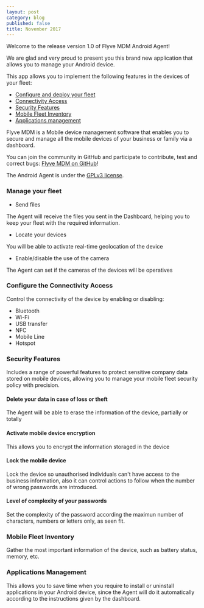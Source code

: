 ```yaml
---
layout: post
category: blog
published: false
title: November 2017
---
```

Welcome to the release version 1.0 of Flyve MDM Android Agent!

We are glad and very proud to present you this brand new application that allows you to manage your Android device.

This app allows you to implement the following features in the devices of your fleet:

* [Configure and deploy your fleet](#myf)
* [Connectivity Access](#cca)
* [Security Features](#sf)
* [Mobile Fleet Inventory](#mfi)
* [Applications management](#am)

Flyve MDM is a Mobile device management software that enables you to secure and manage all the mobile devices of your business or family via a dashboard.

You can join the community in GitHub and participate to contribute, test and correct bugs: [Flyve MDM on GitHub](https://github.com/flyve-mdm)!

The Android Agent is under the [GPLv3 license](https://www.gnu.org/licenses/gpl-3.0.html).

### <a name="myf"></a>Manage your fleet

* Send files

The Agent will receive the files you sent in the Dashboard, helping you to keep your fleet with the required information.

* Locate your devices

You will be able to activate real-time geolocation of the device

* Enable/disable the use of the camera

The Agent can set if the cameras of the devices will be operatives

### <a name="cca"></a>Configure the Connectivity Access

Control the connectivity of the device by enabling or disabling:

* Bluetooth
* Wi-Fi
* USB transfer
* NFC
* Mobile Line
* Hotspot

### <a name="sf"></a>Security Features

Includes a range of powerful features to protect sensitive company data stored on mobile devices, allowing you to manage your mobile fleet security policy with precision.

#### Delete your data in case of loss or theft

The Agent will be able to erase the information of the device, partially or totally

#### Activate mobile device encryption

This allows you to encrypt the information storaged in the device

#### Lock the mobile device

Lock the device so unauthorised individuals can't have access to the business information, also it can control actions to follow when the number of wrong passwords are introduced.

#### Level of complexity of your passwords

Set the complexity of the password according the maximun number of characters, numbers or letters only, as seen fit.

### <a name="mfi"></a>Mobile Fleet Inventory

Gather the most important information of the device, such as battery status, memory, etc.

### <a name="am"></a>Applications Management

This allows you to save time when you require to install or uninstall applications in your Android device, since the Agent will do it automatically according to the instructions given by the dashboard.

